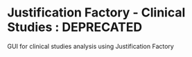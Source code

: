 # Justification Factory - Clinical Studies : DEPRECATED

GUI for clinical studies analysis using Justification Factory
